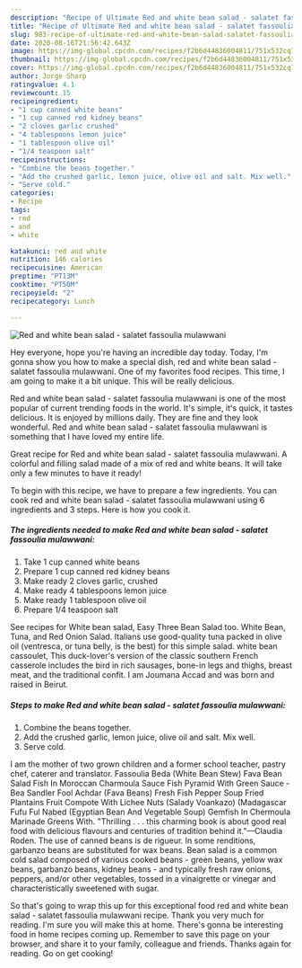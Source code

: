 ```yaml
---
description: "Recipe of Ultimate Red and white bean salad - salatet fassoulia mulawwani"
title: "Recipe of Ultimate Red and white bean salad - salatet fassoulia mulawwani"
slug: 983-recipe-of-ultimate-red-and-white-bean-salad-salatet-fassoulia-mulawwani
date: 2020-08-16T21:56:42.643Z
image: https://img-global.cpcdn.com/recipes/f2b6d44836004811/751x532cq70/red-and-white-bean-salad-salatet-fassoulia-mulawwani-recipe-main-photo.jpg
thumbnail: https://img-global.cpcdn.com/recipes/f2b6d44836004811/751x532cq70/red-and-white-bean-salad-salatet-fassoulia-mulawwani-recipe-main-photo.jpg
cover: https://img-global.cpcdn.com/recipes/f2b6d44836004811/751x532cq70/red-and-white-bean-salad-salatet-fassoulia-mulawwani-recipe-main-photo.jpg
author: Jorge Sharp
ratingvalue: 4.1
reviewcount: 15
recipeingredient:
- "1 cup canned white beans"
- "1 cup canned red kidney beans"
- "2 cloves garlic crushed"
- "4 tablespoons lemon juice"
- "1 tablespoon olive oil"
- "1/4 teaspoon salt"
recipeinstructions:
- "Combine the beans together."
- "Add the crushed garlic, lemon juice, olive oil and salt. Mix well."
- "Serve cold."
categories:
- Recipe
tags:
- red
- and
- white

katakunci: red and white 
nutrition: 146 calories
recipecuisine: American
preptime: "PT13M"
cooktime: "PT50M"
recipeyield: "2"
recipecategory: Lunch

---
```



![Red and white bean salad - salatet fassoulia mulawwani](https://img-global.cpcdn.com/recipes/f2b6d44836004811/751x532cq70/red-and-white-bean-salad-salatet-fassoulia-mulawwani-recipe-main-photo.jpg)

Hey everyone, hope you're having an incredible day today. Today, I'm gonna show you how to make a special dish, red and white bean salad - salatet fassoulia mulawwani. One of my favorites food recipes. This time, I am going to make it a bit unique. This will be really delicious.

Red and white bean salad - salatet fassoulia mulawwani is one of the most popular of current trending foods in the world. It's simple, it's quick, it tastes delicious. It is enjoyed by millions daily. They are fine and they look wonderful. Red and white bean salad - salatet fassoulia mulawwani is something that I have loved my entire life.

Great recipe for Red and white bean salad - salatet fassoulia mulawwani. A colorful and filling salad made of a mix of red and white beans. It will take only a few minutes to have it ready!


To begin with this recipe, we have to prepare a few ingredients. You can cook red and white bean salad - salatet fassoulia mulawwani using 6 ingredients and 3 steps. Here is how you cook it.

<!--inarticleads1-->

##### The ingredients needed to make Red and white bean salad - salatet fassoulia mulawwani:

1. Take 1 cup canned white beans
1. Prepare 1 cup canned red kidney beans
1. Make ready 2 cloves garlic, crushed
1. Make ready 4 tablespoons lemon juice
1. Make ready 1 tablespoon olive oil
1. Prepare 1/4 teaspoon salt


See recipes for White bean salad, Easy Three Bean Salad too. White Bean, Tuna, and Red Onion Salad. Italians use good-quality tuna packed in olive oil (ventresca, or tuna belly, is the best) for this simple salad. white bean cassoulet, This duck-lover&#39;s version of the classic southern French casserole includes the bird in rich sausages, bone-in legs and thighs, breast meat, and the traditional confit. I am Joumana Accad and was born and raised in Beirut. 

<!--inarticleads2-->

##### Steps to make Red and white bean salad - salatet fassoulia mulawwani:

1. Combine the beans together.
1. Add the crushed garlic, lemon juice, olive oil and salt. Mix well.
1. Serve cold.


I am the mother of two grown children and a former school teacher, pastry chef, caterer and translator. Fassoulia Beda (White Bean Stew) Fava Bean Salad Fish In Moroccan Charmoula Sauce Fish Pyramid With Green Sauce - Bea Sandler Fool Achdar (Fava Beans) Fresh Fish Pepper Soup Fried Plantains Fruit Compote With Lichee Nuts (Salady Voankazo) (Madagascar Fufu Ful Nabed (Egyptian Bean And Vegetable Soup) Gemfish In Chermoula Marinade Greens With. &#34;Thrilling . . . this charming book is about good real food with delicious flavours and centuries of tradition behind it.&#34;—Claudia Roden. The use of canned beans is de rigueur. In some renditions, garbanzo beans are substituted for wax beans. Bean salad is a common cold salad composed of various cooked beans - green beans, yellow wax beans, garbanzo beans, kidney beans - and typically fresh raw onions, peppers, and/or other vegetables, tossed in a vinaigrette or vinegar and characteristically sweetened with sugar. 

So that's going to wrap this up for this exceptional food red and white bean salad - salatet fassoulia mulawwani recipe. Thank you very much for reading. I'm sure you will make this at home. There's gonna be interesting food in home recipes coming up. Remember to save this page on your browser, and share it to your family, colleague and friends. Thanks again for reading. Go on get cooking!

